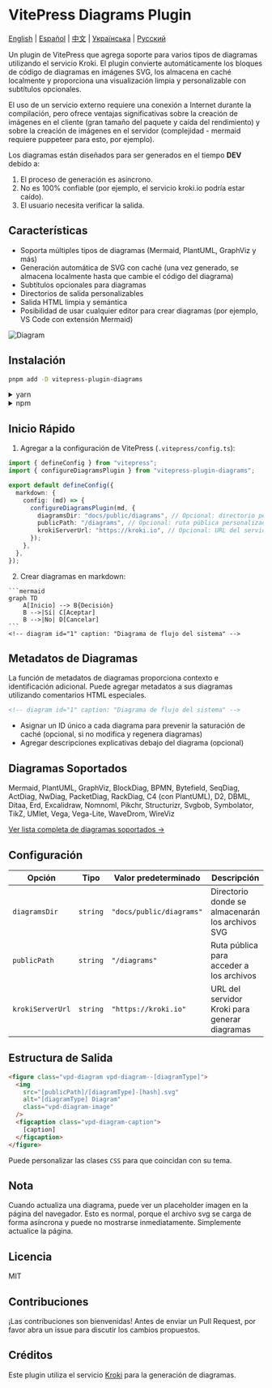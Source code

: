 # VitePress Diagrams Plugin

[English](README.md) | [Español](README.es.md) | [中文](README.zh.md) | [Українська](README.uk.md) | [Русский](README.ru.md)

Un plugin de VitePress que agrega soporte para varios tipos de diagramas utilizando el servicio Kroki. El plugin convierte automáticamente los bloques de código de diagramas en imágenes SVG, los almacena en caché localmente y proporciona una visualización limpia y personalizable con subtítulos opcionales.

El uso de un servicio externo requiere una conexión a Internet durante la compilación, pero ofrece ventajas significativas sobre la creación de imágenes en el cliente (gran tamaño del paquete y caída del rendimiento) y sobre la creación de imágenes en el servidor (complejidad - mermaid requiere puppeteer para esto, por ejemplo).

Los diagramas están diseñados para ser generados en el tiempo __DEV__ debido a:

1. El proceso de generación es asíncrono.
2. No es 100% confiable (por ejemplo, el servicio kroki.io podría estar caído).
3. El usuario necesita verificar la salida.

## Características

- Soporta múltiples tipos de diagramas (Mermaid, PlantUML, GraphViz y más)
- Generación automática de SVG con caché (una vez generado, se almacena localmente hasta que cambie el código del diagrama)
- Subtítulos opcionales para diagramas
- Directorios de salida personalizables
- Salida HTML limpia y semántica
- Posibilidad de usar cualquier editor para crear diagramas (por ejemplo, VS Code con extensión Mermaid)

![Diagram](./diag-1.svg)

## Instalación

```bash
pnpm add -D vitepress-plugin-diagrams
```

<details>
<summary>yarn</summary>

```bash
yarn add -D vitepress-plugin-diagrams
```
</details>

<details>
<summary>npm</summary>

```bash
npm install --save-dev vitepress-plugin-diagrams
```
</details>

## Inicio Rápido

1. Agregar a la configuración de VitePress (`.vitepress/config.ts`):

```ts
import { defineConfig } from "vitepress";
import { configureDiagramsPlugin } from "vitepress-plugin-diagrams";

export default defineConfig({
  markdown: {
    config: (md) => {
      configureDiagramsPlugin(md, {
        diagramsDir: "docs/public/diagrams", // Opcional: directorio personalizado para archivos SVG
        publicPath: "/diagrams", // Opcional: ruta pública personalizada para imágenes
        krokiServerUrl: "https://kroki.io", // Opcional: URL del servidor Kroki
      });
    },
  },
});
```

2. Crear diagramas en markdown:

````
```mermaid
graph TD
    A[Inicio] --> B{Decisión}
    B -->|Sí| C[Aceptar]
    B -->|No| D[Cancelar]
```
<!-- diagram id="1" caption: "Diagrama de flujo del sistema" -->
````

## Metadatos de Diagramas

La función de metadatos de diagramas proporciona contexto e identificación adicional. Puede agregar metadatos a sus diagramas utilizando comentarios HTML especiales.

```html
<!-- diagram id="1" caption: "Diagrama de flujo del sistema" -->
```

- Asignar un ID único a cada diagrama para prevenir la saturación de caché (opcional, si no modifica y regenera diagramas)
- Agregar descripciones explicativas debajo del diagrama (opcional)

## Diagramas Soportados

Mermaid, PlantUML, GraphViz, BlockDiag, BPMN, Bytefield, SeqDiag, ActDiag, NwDiag, PacketDiag, RackDiag, C4 (con PlantUML), D2, DBML, Ditaa, Erd, Excalidraw, Nomnoml, Pikchr, Structurizr, Svgbob, Symbolator, TikZ, UMlet, Vega, Vega-Lite, WaveDrom, WireViz

[Ver lista completa de diagramas soportados →](https://kroki.io/#support)

## Configuración

| Opción | Tipo | Valor predeterminado | Descripción |
|--------|------|---------|-------------|
| `diagramsDir` | `string` | `"docs/public/diagrams"` | Directorio donde se almacenarán los archivos SVG |
| `publicPath` | `string` | `"/diagrams"` | Ruta pública para acceder a los archivos |
| `krokiServerUrl` | `string` | `"https://kroki.io"` | URL del servidor Kroki para generar diagramas |

## Estructura de Salida

```html
<figure class="vpd-diagram vpd-diagram--[diagramType]">
  <img 
    src="[publicPath]/[diagramType]-[hash].svg" 
    alt="[diagramType] Diagram" 
    class="vpd-diagram-image"
  />
  <figcaption class="vpd-diagram-caption">
    [caption]
  </figcaption>
</figure>
```

Puede personalizar las clases `CSS` para que coincidan con su tema.

## Nota

Cuando actualiza una diagrama, puede ver un placeholder imagen en la página del navegador. Esto es normal, porque el archivo svg se carga de forma asíncrona y puede no mostrarse inmediatamente. Simplemente actualice la página.

## Licencia

MIT

## Contribuciones

¡Las contribuciones son bienvenidas! Antes de enviar un Pull Request, por favor abra un issue para discutir los cambios propuestos.

## Créditos

Este plugin utiliza el servicio [Kroki](https://kroki.io/) para la generación de diagramas. 